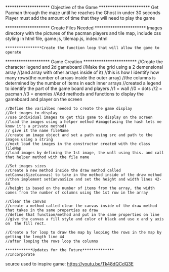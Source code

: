 ******************** Objective of the Game ***********************
    Get Pacman through the maze until he reaches the Ghost in under 30 seconds
    Player must add the amount of time that they will need to play the game
                        
                            
******************** Create Files Needed ***********************
    Images directory with the pictures of the pacman players and tile map, include css styling in html file, game.js, tilemap.js, index.html
                            

    ****************Create the function loop that will allow the game to operate

******************** Game Creation ************************
    //Create the character legend and 2d gameboard
    //Make the grid using a 2 demensional array 
    //(and array with other arrays inside of it) 
    //this is how I identify how many rows(the number of arrays inside the outer array) 
    //the columns is determined by the number of items in each inner arrays
    //created a legend to identify the part of the game board and players
    //1 = wall
    //0 = dots
    //2 = pacman
    //3 = enemies
    //Add methods and functions to display the gameboard and player on the screen

    //Define the varialbes needed to create the game display
    //Get images to display 
    //use individual images to get this game to display on the screen 
    //load the images using a helper method #image(using the hash lets me know it's a private method) 
    // give it the name fileName
    //create an image object and set a path using src and path to the images using a string
    //next load the images in the constructor created with the class TileMap
    //load images by defining the 1st image, the wall using this. and call that helper method with the file name 

    //Set images sizes
    //Create a new method inside the draw method called setCanvasSize(canvas) to take in the method inside of the draw method
    //then implement setCanvasSize and set the height and width lines 42-44 
    //height is based on the number of items from the array, the width comes from the number of columns using the 1st row in the array

    //Clear the canvas
    //create a method called clear the canvas inside of the draw method that takes in the same properties as draw 
    //define that function/method and put in the same properties on line
    //give the canvas a fill style and color of black and use x and y axis on  the fill rect. 

    //Create a for loop to draw the map by looping the rows in the map by getting the length line 44
    //after looping the rows loop the columns

    ************Updates for the Future**************
    //Incorporate 

source used to inspire game: https://youtu.be/Tk48dQCdQ3E


